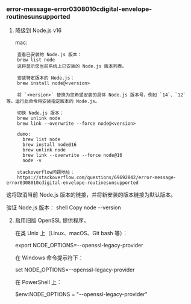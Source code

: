 ### error-message-error0308010cdigital-envelope-routinesunsupported
1. 降级到 Node.js v16
   
    mac:
```
    查看已安装的 Node.js 版本：
    brew list node
    这将显示您当前系统上已安装的 Node.js 版本列表。

    安装特定版本的 Node.js：
    brew install node@<version>

    将 `<version>` 替换为您希望安装的具体 Node.js 版本号，例如 `14`、`12` 等。运行此命令将安装指定版本的 Node.js。

    切换 Node.js 版本：
    brew unlink node
    brew link --overwrite --force node@<version>
    
    demo:
      brew list node
      brew install node@16
      brew unlink node
      brew link --overwrite --force node@16
      node -v
    
    stackoverflow问题地址：  
    https://stackoverflow.com/questions/69692842/error-message-error0308010cdigital-envelope-routinesunsupported  
```
这将取消当前 Node.js 版本的链接，并将新安装的版本链接为默认版本。

验证 Node.js 版本：
shell
Copy
node --version

2. 启用旧版 OpenSSL 提供程序。

    在类 Unix 上（Linux、macOS、Git bash 等）：

    export NODE_OPTIONS=--openssl-legacy-provider

    在 Windows 命令提示符下：

    set NODE_OPTIONS=--openssl-legacy-provider

    在 PowerShell 上：

    $env:NODE_OPTIONS = "--openssl-legacy-provider"
